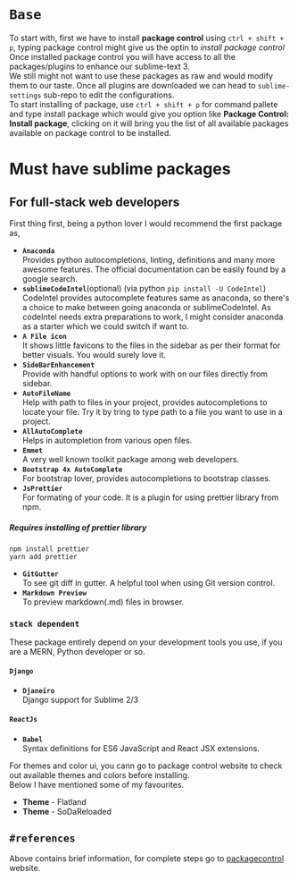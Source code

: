 # `Base`
To start with, first we have to install **package control** using `ctrl + shift + p`, typing package control might give us the optin to *install package control*<br>
Once installed package control you will have access to all the packages/plugins to enhance our sublime-text 3.<br>
We still might not want to use these packages as raw and would modify them to our taste. Once all plugins are downloaded we can head to `sublime-settings` sub-repo to edit the configurations.<br>
To start installing of package, use `ctrl + shift + p` for command pallete and type install package which would give you option like **Package Control: Install package**, clicking on it will bring you the list of all available packages available on package control to be installed.<br>

# Must have sublime packages
## For full-stack web developers

First thing first, being a python lover I would recommend the first package as,
- **`Anaconda`**<br>
Provides python autocompletions, linting, definitions and many more awesome features. The official documentation can be easily found by a google search.<br>
 - **`sublimeCodeIntel`**(optional) (via python `pip install -U CodeIntel`)<br>
CodeIntel provides autocomplete features same as anaconda, so there's a choice to make between going anaconda or sublimeCodeIntel. As codeIntel needs extra preparations to work, I might consider anaconda as a starter which we could switch if want to.<br>
- **`A File icon`**<br>
It shows little favicons to the files in the sidebar as per their format for better visuals. You would surely love it.<br>
- **`SideBarEnhancement`**<br>
Provide with handful options to work with on our files directly from sidebar.
- **`AutoFileName`**<br>
Help with path to files in your project, provides autocompletions to locate your file. Try it by tring to type path to a file you want to use in a project.<br>
- **`AllAutoComplete`**<br>
Helps in autompletion from various open files.<br>
- **`Emmet`**<br>
A very well known toolkit package among web developers.<br>
- **`Bootstrap 4x AutoComplete`**<br>
For bootstrap lover, provides autocompletions to bootstrap classes.<br>
- **`JsPrettier`**<br>
For formating of your code. It is a plugin for using prettier library from npm.<br>
##### Requires installing of prettier library
`npm install prettier`<br>
`yarn add prettier`<br>
- **`GitGutter`**<br>
To see git diff in gutter. A helpful tool when using Git version control.<br>
- **`Markdown Preview`**<br>
To preview markdown(.md) files in browser.<br>

### `stack dependent`
These package entirely depend on your development tools you use, if you are a MERN, Python developer or so.<br>

#### `Django`<br>

- **`Djaneiro`**<br>
Django support for Sublime 2/3

#### `ReactJs`<br>

- **`Babel`**<br>
Syntax definitions for ES6 JavaScript and React JSX extensions.

For themes and color ui, you cann go to package control website to check out available themes and colors before installing.<br>
Below I have mentioned some of my favourites.<br>
- **Theme** - Flatland<br>
- **Theme** - SoDaReloaded<br>

## `#references`
Above contains brief information, for complete steps go to [packagecontrol](https://packagecontrol.io/) website.
